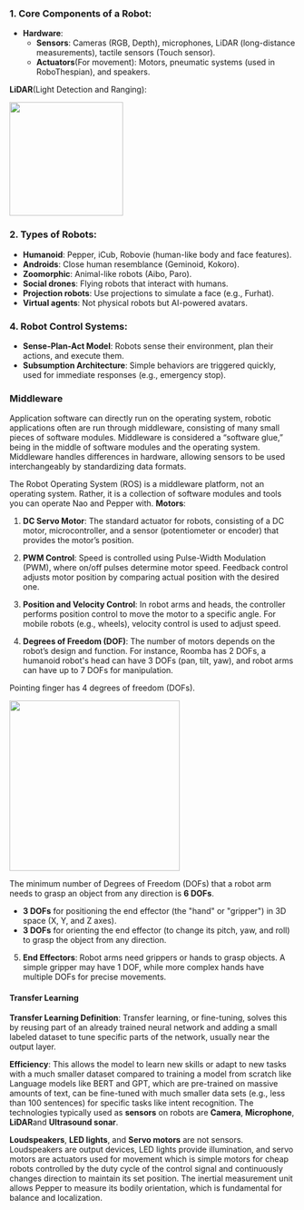 ### 1. **Core Components of a Robot**:
   - **Hardware**:
     - **Sensors**: Cameras (RGB, Depth), microphones, LiDAR (long-distance measurements), tactile sensors (Touch sensor).
     - **Actuators**(For movement): Motors, pneumatic systems (used in RoboThespian), and speakers.

   **LiDAR**(Light Detection and Ranging): 

   <img src="https://geospatialmedia.s3.amazonaws.com/wp-content/uploads/2019/01/Wired1.jpg" height="200">

### 2. **Types of Robots**:
   - **Humanoid**: Pepper, iCub, Robovie (human-like body and face features).
   - **Androids**: Close human resemblance (Geminoid, Kokoro).
   - **Zoomorphic**: Animal-like robots (Aibo, Paro).
   - **Social drones**: Flying robots that interact with humans.
   - **Projection robots**: Use projections to simulate a face (e.g., Furhat).
   - **Virtual agents**: Not physical robots but AI-powered avatars.

### 4. **Robot Control Systems**:
   - **Sense-Plan-Act Model**: Robots sense their environment, plan their actions, and execute them.
   - **Subsumption Architecture**: Simple behaviors are triggered quickly, used for immediate responses (e.g., emergency stop).
### Middleware

Application software can directly run on the operating system, robotic applications often are run through middleware, consisting of many small pieces of software modules. Middleware is considered a “software glue,” being in the middle of software modules and the operating system.
 Middleware handles differences in hardware, allowing sensors to be used interchangeably by standardizing data formats.

The Robot Operating System (ROS) is a middleware platform, not an operating system. Rather, it is a collection of software modules and tools you can operate Nao and Pepper with.
**Motors**:

1. **DC Servo Motor**: The standard actuator for robots, consisting of a DC motor, microcontroller, and a sensor (potentiometer or encoder) that provides the motor’s position.
  
2. **PWM Control**: Speed is controlled using Pulse-Width Modulation (PWM), where on/off pulses determine motor speed. Feedback control adjusts motor position by comparing actual position with the desired one.

3. **Position and Velocity Control**: In robot arms and heads, the controller performs position control to move the motor to a specific angle. For mobile robots (e.g., wheels), velocity control is used to adjust speed.

4. **Degrees of Freedom (DOF)**: The number of motors depends on the robot’s design and function. For instance, Roomba has 2 DOFs, a humanoid robot's head can have 3 DOFs (pan, tilt, yaw), and robot arms can have up to 7 DOFs for manipulation.

Pointing finger has 4 degrees of freedom (DOFs).

<img src="https://www.researchgate.net/publication/288021741/figure/fig1/AS:669004922376195@1536514611397/Bones-and-joints-of-the-human-hand-DIP-Distal-Interphalangeal-joint-PIP-Proximal.jpg" height="300">

The minimum number of Degrees of Freedom (DOFs) that a robot arm needs to grasp an object from any direction is **6 DOFs**.

- **3 DOFs** for positioning the end effector (the "hand" or "gripper") in 3D space (X, Y, and Z axes).
- **3 DOFs** for orienting the end effector (to change its pitch, yaw, and roll) to grasp the object from any direction.

5. **End Effectors**: Robot arms need grippers or hands to grasp objects. A simple gripper may have 1 DOF, while more complex hands have multiple DOFs for precise movements.
#### Transfer Learning

**Transfer Learning Definition**: Transfer learning, or fine-tuning, solves this by reusing part of an already trained neural network and adding a small labeled dataset to tune specific parts of the network, usually near the output layer.

**Efficiency**: This allows the model to learn new skills or adapt to new tasks with a much smaller dataset compared to training a model from scratch like Language models like BERT and GPT, which are pre-trained on massive amounts of text, can be fine-tuned with much smaller data sets (e.g., less than 100 sentences) for specific tasks like intent recognition.
The technologies typically used as **sensors** on robots are **Camera**, **Microphone**, **LiDAR**and **Ultrasound sonar**.

**Loudspeakers**, **LED lights**, and **Servo motors** are not sensors. Loudspeakers are output devices, LED lights provide illumination, and servo motors are actuators used for movement which is simple motors for cheap robots controlled by the duty cycle of the control signal and continuously changes direction to maintain its set position.
The inertial measurement unit allows Pepper to measure its bodily orientation, which is fundamental for balance and localization.